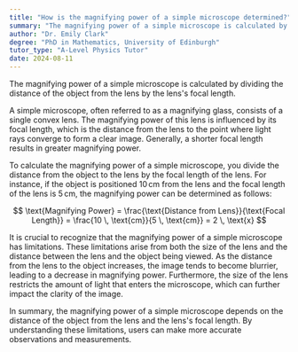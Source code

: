 ```yaml
---
title: "How is the magnifying power of a simple microscope determined?"
summary: "The magnifying power of a simple microscope is calculated by dividing the object's distance from the lens by the lens's focal length."
author: "Dr. Emily Clark"
degree: "PhD in Mathematics, University of Edinburgh"
tutor_type: "A-Level Physics Tutor"
date: 2024-08-11
---
```


The magnifying power of a simple microscope is calculated by dividing the distance of the object from the lens by the lens's focal length.

A simple microscope, often referred to as a magnifying glass, consists of a single convex lens. The magnifying power of this lens is influenced by its focal length, which is the distance from the lens to the point where light rays converge to form a clear image. Generally, a shorter focal length results in greater magnifying power.

To calculate the magnifying power of a simple microscope, you divide the distance from the object to the lens by the focal length of the lens. For instance, if the object is positioned $10 \, \text{cm}$ from the lens and the focal length of the lens is $5 \, \text{cm}$, the magnifying power can be determined as follows:

$$
\text{Magnifying Power} = \frac{\text{Distance from Lens}}{\text{Focal Length}} = \frac{10 \, \text{cm}}{5 \, \text{cm}} = 2 \, \text{x}
$$

It is crucial to recognize that the magnifying power of a simple microscope has limitations. These limitations arise from both the size of the lens and the distance between the lens and the object being viewed. As the distance from the lens to the object increases, the image tends to become blurrier, leading to a decrease in magnifying power. Furthermore, the size of the lens restricts the amount of light that enters the microscope, which can further impact the clarity of the image.

In summary, the magnifying power of a simple microscope depends on the distance of the object from the lens and the lens's focal length. By understanding these limitations, users can make more accurate observations and measurements.
    